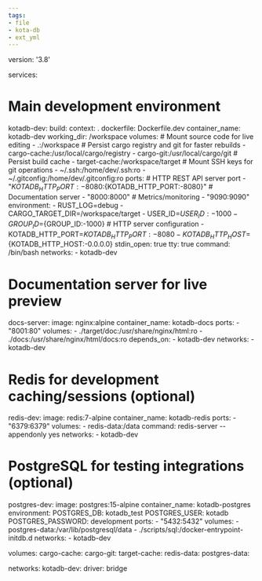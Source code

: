 ```yaml
---
tags:
- file
- kota-db
- ext_yml
---
```

version: '3.8'

services:
  # Main development environment
  kotadb-dev:
    build:
      context: .
      dockerfile: Dockerfile.dev
    container_name: kotadb-dev
    working_dir: /workspace
    volumes:
      # Mount source code for live editing
      - .:/workspace
      # Persist cargo registry and git for faster rebuilds
      - cargo-cache:/usr/local/cargo/registry
      - cargo-git:/usr/local/cargo/git
      # Persist build cache
      - target-cache:/workspace/target
      # Mount SSH keys for git operations
      - ~/.ssh:/home/dev/.ssh:ro
      - ~/.gitconfig:/home/dev/.gitconfig:ro
    ports:
      # HTTP REST API server port
      - "${KOTADB_HTTP_PORT:-8080}:${KOTADB_HTTP_PORT:-8080}"
      # Documentation server
      - "8000:8000"
      # Metrics/monitoring
      - "9090:9090"
    environment:
      - RUST_LOG=debug
      - CARGO_TARGET_DIR=/workspace/target
      - USER_ID=${USER_ID:-1000}
      - GROUP_ID=${GROUP_ID:-1000}
      # HTTP server configuration
      - KOTADB_HTTP_PORT=${KOTADB_HTTP_PORT:-8080}
      - KOTADB_HTTP_HOST=${KOTADB_HTTP_HOST:-0.0.0.0}
    stdin_open: true
    tty: true
    command: /bin/bash
    networks:
      - kotadb-dev

  # Documentation server for live preview
  docs-server:
    image: nginx:alpine
    container_name: kotadb-docs
    ports:
      - "8001:80"
    volumes:
      - ./target/doc:/usr/share/nginx/html:ro
      - ./docs:/usr/share/nginx/html/docs:ro
    depends_on:
      - kotadb-dev
    networks:
      - kotadb-dev

  # Redis for development caching/sessions (optional)
  redis-dev:
    image: redis:7-alpine
    container_name: kotadb-redis
    ports:
      - "6379:6379"
    volumes:
      - redis-data:/data
    command: redis-server --appendonly yes
    networks:
      - kotadb-dev

  # PostgreSQL for testing integrations (optional)
  postgres-dev:
    image: postgres:15-alpine
    container_name: kotadb-postgres
    environment:
      POSTGRES_DB: kotadb_test
      POSTGRES_USER: kotadb
      POSTGRES_PASSWORD: development
    ports:
      - "5432:5432"
    volumes:
      - postgres-data:/var/lib/postgresql/data
      - ./scripts/sql:/docker-entrypoint-initdb.d
    networks:
      - kotadb-dev

volumes:
  cargo-cache:
  cargo-git:
  target-cache:
  redis-data:
  postgres-data:

networks:
  kotadb-dev:
    driver: bridge
